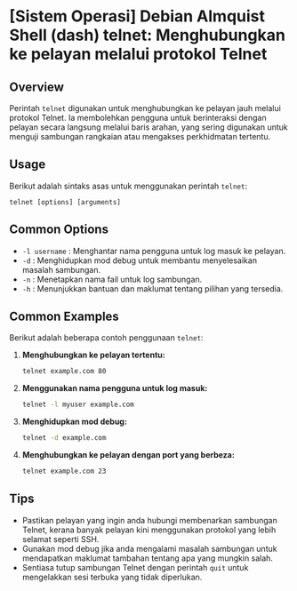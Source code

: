 # [Sistem Operasi] Debian Almquist Shell (dash) telnet: Menghubungkan ke pelayan melalui protokol Telnet

## Overview
Perintah `telnet` digunakan untuk menghubungkan ke pelayan jauh melalui protokol Telnet. Ia membolehkan pengguna untuk berinteraksi dengan pelayan secara langsung melalui baris arahan, yang sering digunakan untuk menguji sambungan rangkaian atau mengakses perkhidmatan tertentu.

## Usage
Berikut adalah sintaks asas untuk menggunakan perintah `telnet`:

```
telnet [options] [arguments]
```

## Common Options
- `-l username` : Menghantar nama pengguna untuk log masuk ke pelayan.
- `-d` : Menghidupkan mod debug untuk membantu menyelesaikan masalah sambungan.
- `-n` : Menetapkan nama fail untuk log sambungan.
- `-h` : Menunjukkan bantuan dan maklumat tentang pilihan yang tersedia.

## Common Examples
Berikut adalah beberapa contoh penggunaan `telnet`:

1. **Menghubungkan ke pelayan tertentu:**
   ```bash
   telnet example.com 80
   ```

2. **Menggunakan nama pengguna untuk log masuk:**
   ```bash
   telnet -l myuser example.com
   ```

3. **Menghidupkan mod debug:**
   ```bash
   telnet -d example.com
   ```

4. **Menghubungkan ke pelayan dengan port yang berbeza:**
   ```bash
   telnet example.com 23
   ```

## Tips
- Pastikan pelayan yang ingin anda hubungi membenarkan sambungan Telnet, kerana banyak pelayan kini menggunakan protokol yang lebih selamat seperti SSH.
- Gunakan mod debug jika anda mengalami masalah sambungan untuk mendapatkan maklumat tambahan tentang apa yang mungkin salah.
- Sentiasa tutup sambungan Telnet dengan perintah `quit` untuk mengelakkan sesi terbuka yang tidak diperlukan.